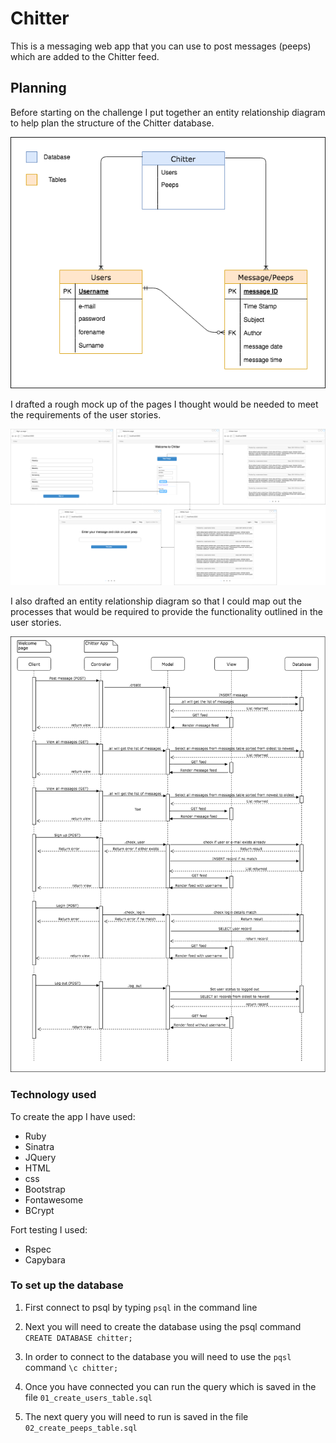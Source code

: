 # Chitter

This is a messaging web app that you can use to post messages (peeps) which are added to the Chitter feed.

## Planning

Before starting on the challenge I put together an entity relationship diagram to help plan the structure of the Chitter database.

![Entity Relationship Diagram](https://github.com/Ajay233/chitter-challenge/blob/master/diagrams/entity_relationship_diagram.png?raw=true)

I drafted a rough mock up of the pages I thought would be needed to meet the requirements of the user stories.

![Mock up of Chitter pages](https://github.com/Ajay233/chitter-challenge/blob/master/diagrams/mockup_of_chitter_pages.png?raw=true)

I also drafted an entity relationship diagram so that I could map out the processes that would be required to provide the functionality outlined in the user stories.

![Domain model diagram](https://github.com/Ajay233/chitter-challenge/blob/master/diagrams/Domain%20Model%20Diagram.png?raw=true)


### Technology used

To create the app I have used:
- Ruby
- Sinatra
- JQuery
- HTML
- css
- Bootstrap
- Fontawesome
- BCrypt

Fort testing I used:
- Rspec
- Capybara


### To set up the database
1. First connect to psql by typing `psql` in the command line

2. Next you will need to create the database using the psql command
`CREATE DATABASE chitter;`

3. In order to connect to the database you will need to use the `pqsl` command `\c chitter;`

4. Once you have connected you can run the query which is saved in the file `01_create_users_table.sql`

5. The next query you will need to run is saved in the file `02_create_peeps_table.sql`
